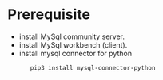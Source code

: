 # Prerequisite

- install MySql community server.
- install MySql workbench (client).
- install mysql connector for python
    ```buildoutcfg
       pip3 install mysql-connector-python
    ```